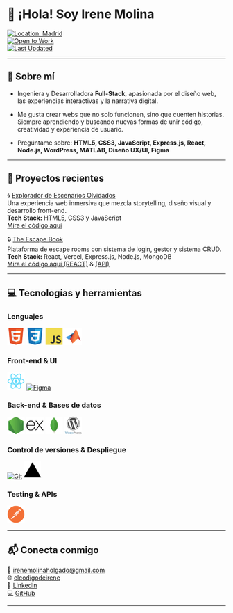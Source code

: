 # 👋 ¡Hola! Soy Irene Molina

[![Location: Madrid](https://img.shields.io/badge/Location-Madrid-brightgreen.svg)](https://www.google.com/maps/place/Madrid)  
[![Open to Work](https://img.shields.io/badge/Status-Open%20to%20Work-blue.svg)]()  
[![Last Updated](https://img.shields.io/badge/Last%20Updated-2025--07--24-blue.svg)]()

---

## 📝 Sobre mí

- Ingeniera y Desarrolladora **Full-Stack**, apasionada por el diseño web, las experiencias interactivas y la narrativa digital.

- Me gusta crear webs que no solo funcionen, sino que cuenten historias. Siempre aprendiendo y buscando nuevas formas de unir código, creatividad y experiencia de usuario.

- Pregúntame sobre: **HTML5, CSS3, JavaScript, Express.js, React, Node.js, WordPress, MATLAB, Diseño UX/UI, Figma**

---

## 🚀 Proyectos recientes

🌀 [Explorador de Escenarios Olvidados](https://elcodigodeirene.com/escenariosolvidados/)  
Una experiencia web inmersiva que mezcla storytelling, diseño visual y desarrollo front-end.  
**Tech Stack:** HTML5, CSS3 y JavaScript  
[Mira el código aquí](https://github.com/Elcodigodeirene/escenariosolvidados)   

🔒 [The Escape Book](https://react-thescapebook.vercel.app/)  
Plataforma de escape rooms con sistema de login, gestor y sistema CRUD.  
**Tech Stack:** React, Vercel, Express.js, Node.js, MongoDB  
[Mira el código aquí (REACT)](https://github.com/Elcodigodeirene/react-thescapebook) & 
[(API)](https://github.com/Elcodigodeirene/api-thescapebook)


---

## 💻 Tecnologías y herramientas

### Lenguajes
<p align="left">
  <a href="https://www.w3.org/html/"><img src="https://raw.githubusercontent.com/devicons/devicon/master/icons/html5/html5-original.svg" alt="HTML5" width="40"/></a>
  <a href="https://www.w3schools.com/css/"><img src="https://raw.githubusercontent.com/devicons/devicon/master/icons/css3/css3-original.svg" alt="CSS3" width="40"/></a>
  <a href="https://developer.mozilla.org/docs/Web/JavaScript"><img src="https://raw.githubusercontent.com/devicons/devicon/master/icons/javascript/javascript-original.svg" alt="JavaScript" width="40"/></a>
  <a href="https://www.mathworks.com/"><img src="https://raw.githubusercontent.com/devicons/devicon/master/icons/matlab/matlab-original.svg" alt="MATLAB" width="40"/></a>
</p>

### Front-end & UI
<p align="left">
  <a href="https://reactjs.org/"><img src="https://raw.githubusercontent.com/devicons/devicon/master/icons/react/react-original.svg" alt="React" width="40"/></a>
  <a href="https://www.figma.com/"><img src="https://www.vectorlogo.zone/logos/figma/figma-icon.svg" alt="Figma" width="40"/></a>
</p>

### Back-end & Bases de datos
<p align="left">
  <a href="https://nodejs.org/"><img src="https://raw.githubusercontent.com/devicons/devicon/master/icons/nodejs/nodejs-original.svg" alt="Node.js" width="40"/></a>
  <a href="https://expressjs.com/"><img src="https://raw.githubusercontent.com/devicons/devicon/master/icons/express/express-original.svg" alt="Express.js" width="40"/></a>
  <a href="https://www.mongodb.com/"><img src="https://raw.githubusercontent.com/devicons/devicon/master/icons/mongodb/mongodb-original.svg" alt="MongoDB" width="40"/></a>
  <a href="https://wordpress.org/"><img src="https://raw.githubusercontent.com/devicons/devicon/master/icons/wordpress/wordpress-original.svg" alt="WordPress" width="40"/></a>
</p>

### Control de versiones & Despliegue
<p align="left">
  <a href="https://git-scm.com/"><img src="https://www.vectorlogo.zone/logos/git-scm/git-scm-icon.svg" alt="Git" width="40"/></a>
  <a href="https://vercel.com/"><img src="https://raw.githubusercontent.com/devicons/devicon/master/icons/vercel/vercel-original.svg" alt="Vercel" width="40"/></a>
</p>

### Testing & APIs
<p align="left">
  <a href="https://www.postman.com/"><img src="https://raw.githubusercontent.com/devicons/devicon/master/icons/postman/postman-original.svg" alt="Postman" width="40"/></a>
</p>


---

## 📬 Conecta conmigo

📧 irenemolinaholgado@gmail.com  
🌐 [elcodigodeirene](https://elcodigodeirene.com)  
💼 [LinkedIn](https://www.linkedin.com/in/irenemolinaholgado)  
💻 [GitHub](https://github.com/Elcodigodeirene)

---
